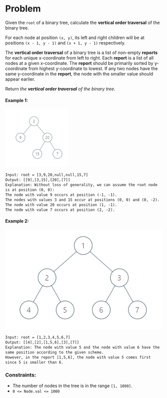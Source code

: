 # Problem

Given the `root` of a binary tree, calculate the __vertical order traversal__ of the binary tree.

For each node at position `(x, y)`, its left and right children will be at positions `(x - 1, y - 1)` and `(x + 1, y - 1)` respectively.

The __vertical order traversal__ of a binary tree is a list of non-empty __reports__ for each unique x-coordinate from left to right. Each __report__ is a list of all nodes at a given x-coordinate. The __report__ should be primarily sorted by y-coordinate from highest y-coordinate to lowest. If any two nodes have the same y-coordinate in the __report__, the node with the smaller value should appear earlier.

Return _the **vertical order traversal** of the binary tree._

#### Example 1:
![](1236_example_1.png)
```
Input: root = [3,9,20,null,null,15,7]
Output: [[9],[3,15],[20],[7]]
Explanation: Without loss of generality, we can assume the root node is at position (0, 0):
The node with value 9 occurs at position (-1, -1).
The nodes with values 3 and 15 occur at positions (0, 0) and (0, -2).
The node with value 20 occurs at position (1, -1).
The node with value 7 occurs at position (2, -2).
```

#### Example 2:
![](tree2.png)
```
Input: root = [1,2,3,4,5,6,7]
Output: [[4],[2],[1,5,6],[3],[7]]
Explanation: The node with value 5 and the node with value 6 have the same position according to the given scheme.
However, in the report [1,5,6], the node with value 5 comes first since 5 is smaller than 6.
```

### Constraints:

- The number of nodes in the tree is in the range `[1, 1000]`.
- `0 <= Node.val <= 1000`
